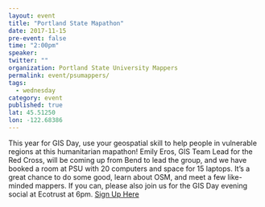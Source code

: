```yaml
---
layout: event
title: "Portland State Mapathon"
date: 2017-11-15
pre-event: false
time: "2:00pm"
speaker:
twitter: ""
organization: Portland State University Mappers
permalink: event/psumappers/
tags:
  - wednesday
category: event
published: true
lat: 45.51250
lon: -122.68386
---
```


This year for GIS Day, use your geospatial skill to help people in vulnerable regions at this humanitarian mapathon! Emily Eros, GIS Team Lead for the Red Cross, will be coming up from Bend to lead the group, and we have booked a room at PSU with 20 computers and space for 15 laptops. It’s a great chance to do some good, learn about OSM, and meet a few like-minded mappers. If you can, please also join us for the GIS Day evening social at Ecotrust at 6pm. 
[Sign Up Here](https://www.meetup.com/OpenStreetMap-Portland/events/244135921/)
